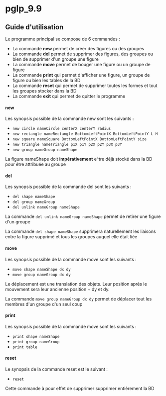 # pglp_9.9

Guide d'utilisation
-

Le programme principal se compose de 6 commandes :
* La commande **new** permet de créer des figures ou des groupes
* La commande **del** permet de supprimer des figures, des groupes ou bien de supprimer d'un groupe une figure
* La commande **move** permet de bouger une figure ou un groupe de figure
* La commande **print** qui permet d'afficher une figure, un groupe de figure ou bien les
tables de la BD
* La commande **reset** qui permet de supprimer toutes les formes et tout les groupes stocker dans la BD
* La commande **exit** qui permet de quitter le programme

#### new
Les synopsis possible de la commande new sont les suivants :
* `new circle nameCircle centerX centerY radius`
* `new rectangle nameRectangle BottomLeftPointX BottomLeftPointY L H`
* `new square nameSquare BottomLeftPointX BottomLeftPointY size`
* `new triangle nameTriangle p1X p1Y p2X p2Y p3X p3Y`
* `new group nameGroup nameShape`

La figure nameShape doit **impérativement** e^tre déjà stocké dans la BD pour être attribuée au groupe

#### del
Les synopsis possible de la commande del sont les suivants :
* `del shape nameShape`
* `del group nameGroup`
* `del unlink nameGroup nameShape`

La commande `del unlink nameGroup nameShape` permet de retirer une figure d'un groupe

La commande `del shape nameShape` supprimera naturellement les liaisons entre la figure supprimé et tous les groupes
auquel elle était liée

#### move
Les synopsis possible de la commande move sont les suivants :
* `move shape nameShape dx dy`
* `move group nameGroup dx dy`

Le déplacement est une translation des objets. Leur position après le mouvement sera leur ancienne position + dy et dy.

La commande `move group nameGroup dx dy` permet de déplacer tout les membres d'un groupe d'un seul coup

#### print
Les synopsis possible de la commande move sont les suivants :
* `print shape nameShape`
* `print group nameGroup`
* `print table`

#### reset
Le synopsis de la commande reset est le suivant :
* `reset`

Cette commande à pour effet de supprimer supprimer entièrement la BD

